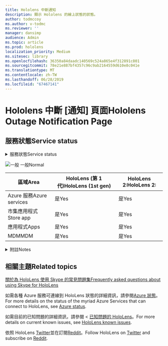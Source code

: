 ```yaml
---
title: Hololens 中斷通知
description: 顯示 Hololens 的線上狀態的狀態。
author: todmccoy
ms.author: v-todmc
ms.reviewer: ''
manager: dansimp
audience: Admin
ms.topic: article
ms.prod: hololens
localization_priority: Medium
ms.sitesec: library
ms.openlocfilehash: 36350a84daadc140569c524a865e4f312891c801
ms.sourcegitcommit: 78e21e887bf4357c96c9ab2164559d610e8c041e
ms.translationtype: MT
ms.contentlocale: zh-TW
ms.lasthandoff: 06/28/2019
ms.locfileid: "67467141"
---
```

# <a name="hololens-outage-notification-page"></a><span data-ttu-id="856bc-103">Hololens 中斷 [通知] 頁面</span><span class="sxs-lookup"><span data-stu-id="856bc-103">Hololens Outage Notification Page</span></span>

## <a name="service-status"></a><span data-ttu-id="856bc-104">服務狀態</span><span class="sxs-lookup"><span data-stu-id="856bc-104">Service status</span></span>

<details>
<summary><span data-ttu-id="856bc-105">服務狀態</span><span class="sxs-lookup"><span data-stu-id="856bc-105">Service status</span></span></summary>

![是](images/checkmark.png) <span data-ttu-id="856bc-107">服務目前正常運作</span><span class="sxs-lookup"><span data-stu-id="856bc-107">Services are operating normally</span></span>

</details>

![一般](images/checkmark.png) <span data-ttu-id="856bc-109">一般</span><span class="sxs-lookup"><span data-stu-id="856bc-109">Normal</span></span>

<span data-ttu-id="856bc-110">區域</span><span class="sxs-lookup"><span data-stu-id="856bc-110">Area</span></span>|<span data-ttu-id="856bc-111">HoloLens (第 1 代)</span><span class="sxs-lookup"><span data-stu-id="856bc-111">HoloLens (1st gen)</span></span>|<span data-ttu-id="856bc-112">HoloLens 2:</span><span class="sxs-lookup"><span data-stu-id="856bc-112">HoloLens 2:</span></span>
---|---|---
<span data-ttu-id="856bc-113">Azure 服務</span><span class="sxs-lookup"><span data-stu-id="856bc-113">Azure services</span></span>|<span data-ttu-id="856bc-114">是</span><span class="sxs-lookup"><span data-stu-id="856bc-114">Yes</span></span>|<span data-ttu-id="856bc-115">是</span><span class="sxs-lookup"><span data-stu-id="856bc-115">Yes</span></span>
<span data-ttu-id="856bc-116">市集應用程式</span><span class="sxs-lookup"><span data-stu-id="856bc-116">Store app</span></span>|<span data-ttu-id="856bc-117">是</span><span class="sxs-lookup"><span data-stu-id="856bc-117">Yes</span></span>|<span data-ttu-id="856bc-118">是</span><span class="sxs-lookup"><span data-stu-id="856bc-118">Yes</span></span>
<span data-ttu-id="856bc-119">應用程式</span><span class="sxs-lookup"><span data-stu-id="856bc-119">Apps</span></span>|<span data-ttu-id="856bc-120">是</span><span class="sxs-lookup"><span data-stu-id="856bc-120">Yes</span></span>|<span data-ttu-id="856bc-121">是</span><span class="sxs-lookup"><span data-stu-id="856bc-121">Yes</span></span>
<span data-ttu-id="856bc-122">MDM</span><span class="sxs-lookup"><span data-stu-id="856bc-122">MDM</span></span>|<span data-ttu-id="856bc-123">是</span><span class="sxs-lookup"><span data-stu-id="856bc-123">Yes</span></span>|<span data-ttu-id="856bc-124">是</span><span class="sxs-lookup"><span data-stu-id="856bc-124">Yes</span></span>

<details>
<summary><span data-ttu-id="856bc-125">附註</span><span class="sxs-lookup"><span data-stu-id="856bc-125">Notes</span></span></summary>

<span data-ttu-id="856bc-126">（備忘稿前往此處）</span><span class="sxs-lookup"><span data-stu-id="856bc-126">(Notes go here)</span></span>

</details>

## <a name="related-topics"></a><span data-ttu-id="856bc-127">相關主題</span><span class="sxs-lookup"><span data-stu-id="856bc-127">Related topics</span></span>

[<span data-ttu-id="856bc-128">關於為 HoloLens 使用 Skype 的常見問題集</span><span class="sxs-lookup"><span data-stu-id="856bc-128">Frequently asked questions about using Skype for HoloLens</span></span>](https://support.skype.com/en/faq/FA34641/frequently-asked-questions-about-using-skype-for-hololens)

<span data-ttu-id="856bc-129">如需各種 Azure 服務可連線到 HoloLens 狀態的詳細資訊，請參閱[Azure 狀態](https://azure.microsoft.com/en-us/status/)。</span><span class="sxs-lookup"><span data-stu-id="856bc-129">For more details on the status of the myriad Azure Services that can connect to HoloLens, see [Azure status](https://azure.microsoft.com/en-us/status/).</span></span>

<span data-ttu-id="856bc-130">如需目前的已知問題的詳細資訊，請參閱 <<c0> [ 已知問題的 HoloLens](https://docs.microsoft.com/en-us/windows/mixed-reality/hololens-known-issues)。</span><span class="sxs-lookup"><span data-stu-id="856bc-130">For more details on current known issues, see [HoloLens known issues](https://docs.microsoft.com/en-us/windows/mixed-reality/hololens-known-issues).</span></span>

<span data-ttu-id="856bc-131">依照 HoloLens [Twitter](https://twitter.com/HoloLens)並在訂閱[Reddit](https://www.reddit.com/r/HoloLens/)。</span><span class="sxs-lookup"><span data-stu-id="856bc-131">Follow HoloLens on [Twitter](https://twitter.com/HoloLens) and subscribe on [Reddit](https://www.reddit.com/r/HoloLens/).</span></span>
